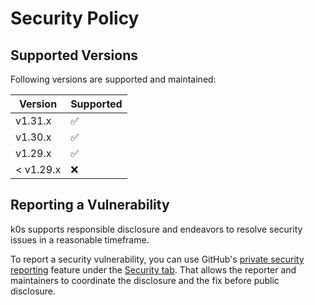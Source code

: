 # Security Policy

## Supported Versions

Following versions are supported and maintained:

| Version   | Supported |
|-----------|-----------|
| v1.31.x   | ✅        |
| v1.30.x   | ✅        |
| v1.29.x   | ✅        |
| < v1.29.x | ❌        |

## Reporting a Vulnerability

k0s supports responsible disclosure and endeavors to resolve security issues in a reasonable timeframe.

To report a security vulnerability, you can use GitHub's [private security reporting] feature under the [Security tab].
That allows the reporter and maintainers to coordinate the disclosure and the fix before public disclosure.

[private security reporting]: https://docs.github.com/en/code-security/security-advisories/guidance-on-reporting-and-writing-information-about-vulnerabilities/privately-reporting-a-security-vulnerability
[Security tab]: https://github.com/k0sproject/k0s/security
